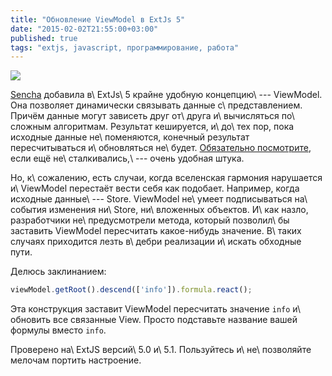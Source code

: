 ```yaml
---
title: "Обновление ViewModel в ExtJs 5"
date: "2015-02-02T21:55:00+03:00"
published: true
tags: "extjs, javascript, программирование, работа"
---
```


![](/images/3rd-party/extjs-logo.png)

[Sencha] добавила в\ ExtJs\ 5 крайне удобную концепцию\ --- ViewModel. Она позволяет динамически связывать данные
с\ представлением. Причём данные могут зависеть друг от\ друга и\ вычисляться по\ сложным алгоритмам. Результат
кешируется, и\ до\ тех пор, пока исходные данные не\ поменяются, конечный результат пересчитываться и\ обновляться
не\ будет. [Обязательно посмотрите][view-model], если ещё не\ сталкивались,\ --- очень удобная штука.

Но, к\ сожалению, есть случаи, когда вселенская гармония нарушается и\ ViewModel перестаёт вести себя как подобает.
Например, когда исходные данные\ --- Store. ViewModel не\ умеет подписываться на\ события изменения ни\ Store,
ни\ вложенных объектов. И\ как назло, разработчики не\ предусмотрели метода, который позволил\ бы заставить ViewModel
пересчитать какое-нибудь значение. В\ таких случаях приходится лезть в\ дебри реализации и\ искать обходные пути.

Делюсь заклинанием:

~~~~~js
viewModel.getRoot().descend(['info']).formula.react();
~~~~~

Эта конструкция заставит ViewModel пересчитать значение `info` и\ обновить все связанные View. Просто подставьте
название вашей формулы вместо `info`.

Проверено на\ ExtJS версий\ 5.0 и\ 5.1. Пользуйтесь и\ не\ позволяйте мелочам портить настроение.

[Sencha]: http://www.sencha.com/
[view-model]: http://docs.sencha.com/extjs/5.0/application_architecture/view_models_data_binding.html
